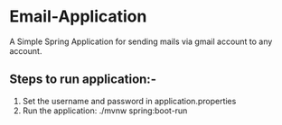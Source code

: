 # Email-Application
A Simple Spring Application for sending mails via gmail account to any account.

## Steps to run application:-
1. Set the username and password in application.properties
2. Run the application: ./mvnw spring:boot-run
